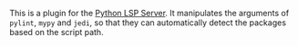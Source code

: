 This is a plugin for the [Python LSP Server](https://github.com/python-lsp/python-lsp-server). It manipulates the arguments of `pylint`, `mypy` and `jedi`, so that they can automatically detect the packages based on the script path.
